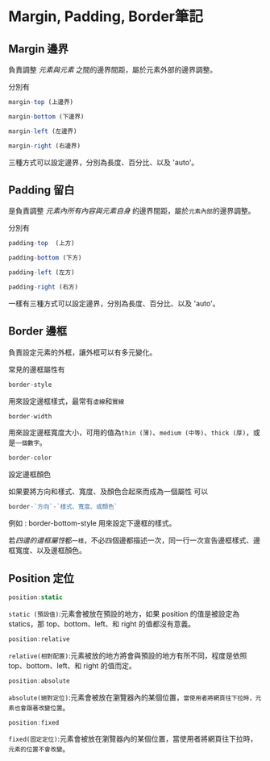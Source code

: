 # Margin, Padding, Border筆記

## Margin 邊界

負責調整 *元素與元素* 之間的邊界間距，屬於元素外部的邊界調整。

分別有

```js
margin-top (上邊界)
```
```js
margin-bottom (下邊界)
```
```js
margin-left (左邊界)
```
```js
margin-right (右邊界)
```

三種方式可以設定邊界，分別為長度、百分比、以及 'auto'。

## Padding 留白

是負責調整 *元素內所有內容與元素自身* 的邊界間距，屬於`元素內部`的邊界調整。

分別有

```js
padding-top  (上方)
```
```js
padding-bottom (下方)
```
```js
padding-left (左方)
```
```js
padding-right (右方)
``` 

一樣有三種方式可以設定邊界，分別為長度、百分比、以及 'auto'。

## Border 邊框

負責設定元素的外框，讓外框可以有多元變化。

常見的邊框屬性有

```js
border-style
```
用來設定邊框樣式，最常有`虛線`和`實線`

```js
border-width
```
用來設定邊框寬度大小，可用的值為`thin (薄)`、`medium (中等)`、`thick (厚)`，或是`一個數字`。

```js
border-color
```
設定邊框顏色

如果要將方向和樣式、寬度、及顏色合起來而成為一個屬性
可以
```js
border-`方向`-`樣式、寬度、或顏色`
```
例如 : border-bottom-style  用來設定下邊框的樣式。  

若*四邊的邊框屬性*都`一樣`，不必四個邊都描述一次，同一行一次宣告邊框樣式、邊框寬度、以及邊框顏色。

## Position 定位

```js
position:static 
```
`static (預設值)`:元素會被放在預設的地方，如果 position 的值是被設定為 statics，那 top、bottom、left、和 right 的值都沒有意義。

```js
position:relative
```
`relative(相對配置)`:元素被放的地方將會與預設的地方有所不同，程度是依照 top、bottom、left、和 right 的值而定。

```js
position:absolute
```
`absolute(絕對定位)`:元素會被放在瀏覽器內的某個位置，`當使用者將網頁往下拉時，元素也會跟著改變位置`。

```js
position:fixed
```
`fixed(固定定位)`:元素會被放在瀏覽器內的某個位置，當使用者將網頁往下拉時，`元素的位置不會改變`。
